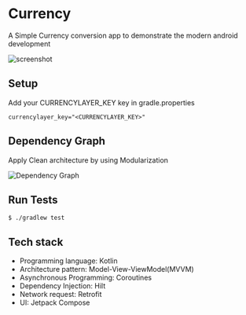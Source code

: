 # Currency

A Simple Currency conversion app to demonstrate the modern android development

![screenshot](https://i.imgur.com/bFObqUi.png)

## Setup

Add your CURRENCYLAYER_KEY key in gradle.properties

```
currencylayer_key="<CURRENCYLAYER_KEY>"
```

## Dependency Graph

Apply Clean architecture by using Modularization

![Dependency Graph](https://i.imgur.com/opj6oZd.png)


## Run Tests

```
$ ./gradlew test
```

## Tech stack

- Programming language: Kotlin
- Architecture pattern: Model-View-ViewModel(MVVM)
- Asynchronous Programming: Coroutines
- Dependency Injection: Hilt
- Network request: Retrofit
- UI: Jetpack Compose
